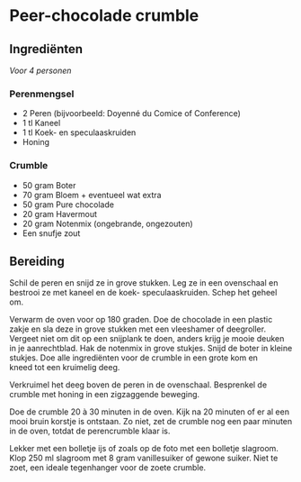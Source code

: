 # Peer-chocolade crumble
## Ingrediënten
_Voor 4 personen_

### Perenmengsel
- 2 Peren (bijvoorbeeld: Doyenné du Comice of Conference)
- 1 tl Kaneel
- 1 tl Koek- en speculaaskruiden
- Honing

### Crumble
- 50 gram Boter
- 70 gram Bloem + eventueel wat extra
- 50 gram Pure chocolade
- 20 gram Havermout
- 20 gram Notenmix (ongebrande, ongezouten)
- Een snufje zout

## Bereiding
Schil de peren en snijd ze in grove stukken. Leg ze in een ovenschaal en bestrooi ze met kaneel en de koek- speculaaskruiden. Schep het geheel om.

Verwarm de oven voor op 180 graden. Doe de chocolade in een plastic zakje en sla deze in grove stukken met een vleeshamer of deegroller. Vergeet niet om dit op een snijplank te doen, anders krijg je mooie deuken in je aanrechtblad. Hak de notenmix in grove stukjes. Snijd de boter in kleine stukjes. Doe alle ingrediënten voor de crumble in een grote kom en kneed tot een kruimelig deeg. 

Verkruimel het deeg boven de peren in de ovenschaal. Besprenkel de crumble met honing in een zigzaggende beweging.

Doe de crumble 20 à 30 minuten in de oven. Kijk na 20 minuten of er al een mooi bruin korstje is ontstaan. Zo niet, zet de crumble nog een paar minuten in de oven, totdat de perencrumble klaar is. 

Lekker met een bolletje ijs of zoals op de foto met een bolletje slagroom. Klop 250 ml slagroom met 8 gram vanillesuiker of gewone suiker. Niet te zoet, een ideale tegenhanger voor de zoete crumble.
